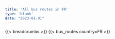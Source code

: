 ```yaml
---
title: 'All bus routes in FR'
type: 'blank'
date: "2023-01-01"
---
```


{{< breadcrumbs >}}
{{< bus_routes country=FR >}}
